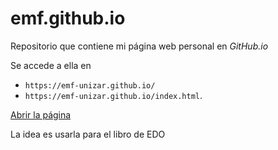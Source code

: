 # emf.github.io
Repositorio que contiene mi página web personal en *GitHub.io* 

Se accede a ella en 
 - `https://emf-unizar.github.io/`
 - `https://emf-unizar.github.io/index.html`.


<a href="https://emf-unizar.github.io/index.html" target="_blank">Abrir la página</a>

La idea es usarla para el libro de EDO
